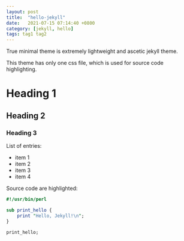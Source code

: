 ```yaml
---
layout: post
title:  "hello-jekyll"
date:   2021-07-15 07:14:40 +0800
category: [jekyll, hello]
tags: tag1 tag2
---
```


True minimal theme is extremely lightweight and ascetic jekyll theme.

This theme has only one css file, which is used for source code highlighting. 


# Heading 1
## Heading 2
### Heading 3

List of entries:

- item 1
- item 2
- item 3
- item 4

Source code are highlighted:

```perl
#!/usr/bin/perl

sub print_hello {
    print "Hello, Jekyll!\n";
}

print_hello;
```
